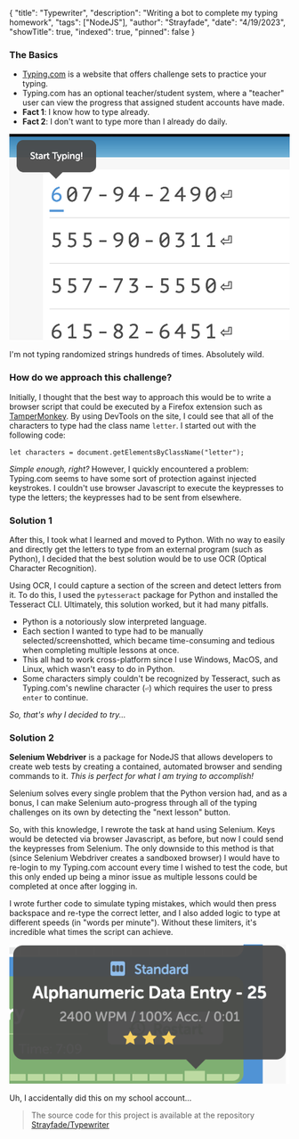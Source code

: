 {
"title": "Typewriter",
"description": "Writing a bot to complete my typing homework",
"tags": ["NodeJS"],
"author": "Strayfade",
"date": "4/19/2023",
"showTitle": true,
"indexed": true,
"pinned": false
}

### The Basics

-   [Typing.com](https://typing.com) is a website that offers challenge sets to practice your typing.
-   Typing.com has an optional teacher/student system, where a "teacher" user can view the progress that assigned student accounts have made.
-   **Fact 1**: I know how to type already.
-   **Fact 2**: I don't want to type more than I already do daily.

<img src="/assets/images/Typing1.png"/>
<p class="image-caption">I'm not typing randomized strings hundreds of times. Absolutely wild.</p>

### How do we approach this challenge?

Initially, I thought that the best way to approach this would be to write a browser script that could be executed by a Firefox extension such as [TamperMonkey](https://addons.mozilla.org/en-US/firefox/addon/tampermonkey/). By using DevTools on the site, I could see that all of the characters to type had the class name `letter`. I started out with the following code:

    let characters = document.getElementsByClassName("letter");

_Simple enough, right?_ However, I quickly encountered a problem: Typing.com seems to have some sort of protection against injected keystrokes. I couldn't use browser Javascript to execute the keypresses to type the letters; the keypresses had to be sent from elsewhere.

### Solution 1

After this, I took what I learned and moved to Python. With no way to easily and directly get the letters to type from an external program (such as Python), I decided that the best solution would be to use OCR (Optical Character Recognition).

Using OCR, I could capture a section of the screen and detect letters from it. To do this, I used the `pytesseract` package for Python and installed the Tesseract CLI. Ultimately, this solution worked, but it had many pitfalls.

-   Python is a notoriously slow interpreted language.
-   Each section I wanted to type had to be manually selected/screenshotted, which became time-consuming and tedious when completing multiple lessons at once.
-   This all had to work cross-platform since I use Windows, MacOS, and Linux, which wasn't easy to do in Python.
-   Some characters simply couldn't be recognized by Tesseract, such as Typing.com's newline character (`⏎`) which requires the user to press `enter` to continue.

_So, that's why I decided to try..._

### Solution 2

**Selenium Webdriver** is a package for NodeJS that allows developers to create web tests by creating a contained, automated browser and sending commands to it. _This is perfect for what I am trying to accomplish!_

Selenium solves every single problem that the Python version had, and as a bonus, I can make Selenium auto-progress through all of the typing challenges on its own by detecting the "next lesson" button.

So, with this knowledge, I rewrote the task at hand using Selenium. Keys would be detected via browser Javascript, as before, but now I could send the keypresses from Selenium. The only downside to this method is that (since Selenium Webdriver creates a sandboxed browser) I would have to re-login to my Typing.com account every time I wished to test the code, but this only ended up being a minor issue as multiple lessons could be completed at once after logging in.

I wrote further code to simulate typing mistakes, which would then press backspace and re-type the correct letter, and I also added logic to type at different speeds (in "words per minute"). Without these limiters, it's incredible what times the script can achieve.

<img src="/assets/images/Typing2.png"/>
<p class="image-caption">Uh, I accidentally did this on my school account...</p>

> The source code for this project is available at the repository [Strayfade/Typewriter](https://github.com/Strayfade/Typewriter/blob/main/index.js)